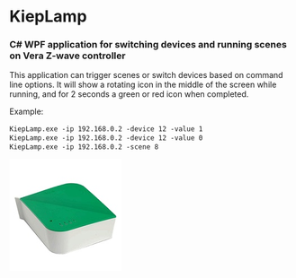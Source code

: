 # KiepLamp
### C# WPF application for switching devices and running scenes on Vera Z-wave controller
This application can trigger scenes or switch devices based on command line options. It will show a rotating icon in the middle of the screen while running, and for 2 seconds a green or red icon when completed.

Example:
```
KiepLamp.exe -ip 192.168.0.2 -device 12 -value 1
KiepLamp.exe -ip 192.168.0.2 -device 12 -value 0
KiepLamp.exe -ip 192.168.0.2 -scene 8
```

![Vera](VeraLite.jpg "Vera")